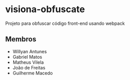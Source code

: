 # visiona-obfuscate
Projeto para obfuscar código front-end usando webpack
## Membros 
- Willyan Antunes
- Gabriel Matos
- Matheus Vilela
- João de Freitas
- Guilherme Macedo
